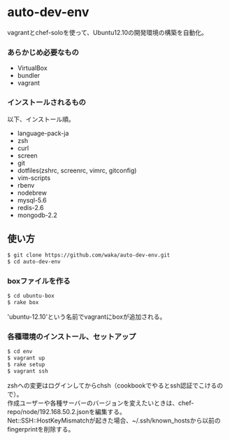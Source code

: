 # auto-dev-env

vagrantとchef-soloを使って、Ubuntu12.10の開発環境の構築を自動化。

### あらかじめ必要なもの

* VirtualBox
* bundler
* vagrant

### インストールされるもの

以下、インストール順。

* language-pack-ja
* zsh
* curl
* screen
* git
* dotfiles(zshrc, screenrc, vimrc, gitconfig)
* vim-scripts
* rbenv
* nodebrew
* mysql-5.6
* redis-2.6
* mongodb-2.2


## 使い方

```sh
$ git clone https://github.com/waka/auto-dev-env.git
$ cd auto-dev-env
```

### boxファイルを作る

```sh
$ cd ubuntu-box
$ rake box
```

'ubuntu-12.10'という名前でvagrantにboxが追加される。

### 各種環境のインストール、セットアップ

```sh
$ cd env
$ vagrant up
$ rake setup
$ vagrant ssh
```

zshへの変更はログインしてからchsh（cookbookでやるとssh認証でこけるので）。  
作成ユーザーや各種サーバーのバージョンを変えたいときは、chef-repo/node/192.168.50.2.jsonを編集する。  
Net::SSH::HostKeyMismatchが起きた場合、~/.ssh/known_hostsから以前のfingerprintを削除する。
